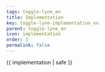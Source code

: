 ```yaml
---
tags: toggle-lyne_en
title: Implementation
key: toggle-lyne-implementation_en
parent: toggle-lyne_en
icon: implementation
order: 3
permalink: false  
---
```

 {{ implementation | safe }}


